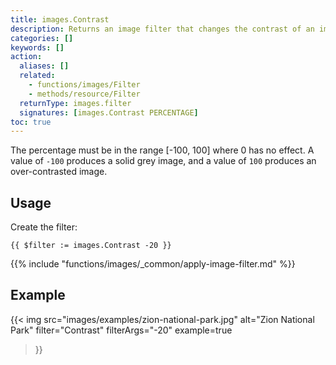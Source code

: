 ```yaml
---
title: images.Contrast
description: Returns an image filter that changes the contrast of an image.
categories: []
keywords: []
action:
  aliases: []
  related:
    - functions/images/Filter
    - methods/resource/Filter
  returnType: images.filter
  signatures: [images.Contrast PERCENTAGE]
toc: true
---
```


The percentage must be in the range [-100, 100] where 0 has no effect. A value of `-100` produces a solid grey image, and a value of `100` produces an over-contrasted image.

## Usage

Create the filter:

```go-html-template
{{ $filter := images.Contrast -20 }}
```

{{% include "functions/images/_common/apply-image-filter.md" %}}

## Example

{{< img
  src="images/examples/zion-national-park.jpg"
  alt="Zion National Park"
  filter="Contrast"
  filterArgs="-20"
  example=true
>}}

